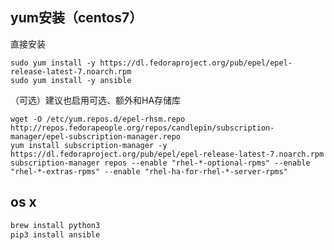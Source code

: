 ## yum安装（centos7）

直接安装


```
sudo yum install -y https://dl.fedoraproject.org/pub/epel/epel-release-latest-7.noarch.rpm
sudo yum install -y ansible
```

（可选）建议也启用可选、额外和HA存储库

```shell
wget -O /etc/yum.repos.d/epel-rhsm.repo http://repos.fedorapeople.org/repos/candlepin/subscription-manager/epel-subscription-manager.repo
yum install subscription-manager -y https://dl.fedoraproject.org/pub/epel/epel-release-latest-7.noarch.rpm
subscription-manager repos --enable "rhel-*-optional-rpms" --enable "rhel-*-extras-rpms" --enable "rhel-ha-for-rhel-*-server-rpms"
```



## os x

```bash
brew install python3
pip3 install ansible
```

